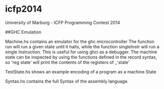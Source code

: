icfp2014
========

University of Marburg - ICFP Programming Contest 2014


##GHC Emulation

Machine.hs contains an emulator for the ghc microcontroller
The function run will run a given state until it halts, while the
function singleInstr will run a single Instruction. This is useful
for using ghci as a debugger.
The machine state can be inspected by using the functions defined in 
the record syntax, so 'reg state' will print the contents of the 
registers of _'state'

TestState.hs shows an example encoding of a program as a 
machine State

Syntax.hs contains the full Syntax of the assembly language.


